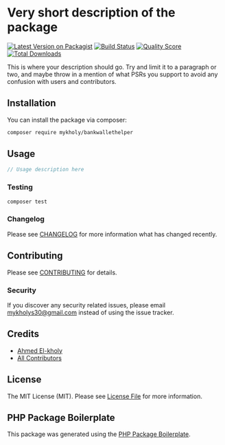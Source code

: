 # Very short description of the package

[![Latest Version on Packagist](https://img.shields.io/packagist/v/mykholy/bankwallethelper.svg?style=flat-square)](https://packagist.org/packages/mykholy/bankwallethelper)
[![Build Status](https://img.shields.io/travis/mykholy/bankwallethelper/master.svg?style=flat-square)](https://travis-ci.org/mykholy/bankwallethelper)
[![Quality Score](https://img.shields.io/scrutinizer/g/mykholy/bankwallethelper.svg?style=flat-square)](https://scrutinizer-ci.com/g/mykholy/bankwallethelper)
[![Total Downloads](https://img.shields.io/packagist/dt/mykholy/bankwallethelper.svg?style=flat-square)](https://packagist.org/packages/mykholy/bankwallethelper)

This is where your description should go. Try and limit it to a paragraph or two, and maybe throw in a mention of what PSRs you support to avoid any confusion with users and contributors.

## Installation

You can install the package via composer:

```bash
composer require mykholy/bankwallethelper
```

## Usage

``` php
// Usage description here
```

### Testing

``` bash
composer test
```

### Changelog

Please see [CHANGELOG](CHANGELOG.md) for more information what has changed recently.

## Contributing

Please see [CONTRIBUTING](CONTRIBUTING.md) for details.

### Security

If you discover any security related issues, please email mykholys30@gmail.com instead of using the issue tracker.

## Credits

- [Ahmed El-kholy](https://github.com/mykholy)
- [All Contributors](../../contributors)

## License

The MIT License (MIT). Please see [License File](LICENSE.md) for more information.

## PHP Package Boilerplate

This package was generated using the [PHP Package Boilerplate](https://laravelpackageboilerplate.com).